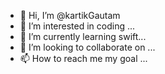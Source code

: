 - 👋 Hi, I’m @kartikGautam
- 👀 I’m interested in coding ...
- 🌱 I’m currently learning swift...
- 💞️ I’m looking to collaborate on ...
- 📫 How to reach me my goal ...

<!---
kartik082008/kartik082008 is a ✨ special ✨ repository because its `README.md` (this file) appears on your GitHub profile.
You can click the Preview link to take a look at your changes.
--->
